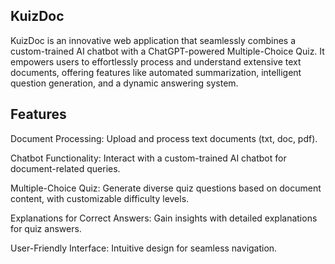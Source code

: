 ## KuizDoc
KuizDoc is an innovative web application that seamlessly combines a custom-trained AI chatbot with a 
ChatGPT-powered Multiple-Choice Quiz. It empowers users to effortlessly process and understand extensive 
text documents, offering features like automated summarization, intelligent question generation, and a 
dynamic answering system.

## Features
Document Processing: Upload and process text documents (txt, doc, pdf).

Chatbot Functionality: Interact with a custom-trained AI chatbot for document-related queries.

Multiple-Choice Quiz: Generate diverse quiz questions based on document content, with customizable difficulty levels.

Explanations for Correct Answers: Gain insights with detailed explanations for quiz answers.

User-Friendly Interface: Intuitive design for seamless navigation.
